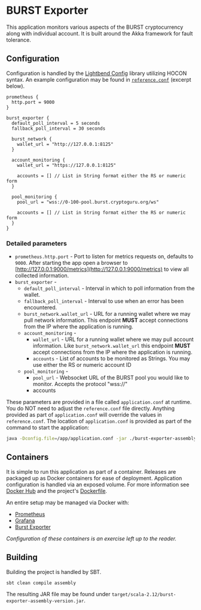 # BURST Exporter
This application monitors various aspects of the BURST cryptocurrency along with individual account. It is built around the Akka framework for fault tolerance.

## Configuration

Configuration is handled by the [Lightbend Config](https://github.com/lightbend/config) library utilizing HOCON syntax. An example configuration may be found in [`reference.conf`](https://github.com/bradfordcp/burst-exporter/blob/master/src/main/resources/reference.conf) (excerpt below).

```hocon
prometheus {
  http.port = 9000
}

burst_exporter {
  default_poll_interval = 5 seconds
  fallback_poll_interval = 30 seconds

  burst_network {
    wallet_url = "http://127.0.0.1:8125"
  }

  account_monitoring {
    wallet_url = "https://127.0.0.1:8125"

    accounts = [] // List in String format either the RS or numeric form
  }

  pool_monitoring {
    pool_url = "wss://0-100-pool.burst.cryptoguru.org/ws"

    accounts = [] // List in String format either the RS or numeric form
  }
}
```

### Detailed parameters

* `prometheus.http.port` - Port to listen for metrics requests on, defaults to `9000`. After starting the app open a browser to [http://127.0.0.1:9000/metrics](http://127.0.0.1:9000/metrics) to view all collected information.
* `burst_exporter` -
  * `default_poll_interval` - Interval in which to poll information from the wallet.
  * `fallback_poll_interval` - Interval to use when an error has been encountered.
  * `burst_network.wallet_url` - URL for a running wallet where we may pull network information. This endpoint **MUST** accept connections from the IP where the application is running.
  * `account_monitoring` - 
    * `wallet_url` - URL for a running wallet where we may pull account information. Like `burst_network.wallet_url` this endpoint **MUST** accept connections from the IP where the application is running.
    * `accounts` - List of accounts to be monitored as Strings. You may use either the RS or numeric account ID
  * `pool_monitoring` -
    * `pool_url` - Websocket URL of the BURST pool you would like to monitor. Accepts the protocol "wss://"
    * accounts

These parameters are provided in a file called `application.conf` at runtime. You do NOT need to adjust the `reference.conf` file directly. Anything provided as part of `application.conf` will override the values in `reference.conf`. The location of `application.conf` is provided as part of the command to start the application:

```bash
java -Dconfig.file=/app/application.conf -jar ./burst-exporter-assembly-0.6.jar
```

## Containers

It is simple to run this application as part of a container. Releases are packaged up as Docker containers for ease of deployment. Application configuration is handled via an exposed volume. For more information see [Docker Hub](https://hub.docker.com/r/bradfordcp/burst_exporter) and the project's [Dockerfile](https://github.com/bradfordcp/burst-exporter/blob/master/Dockerfile).

An entire setup may be managed via Docker with:

* [Prometheus](https://hub.docker.com/r/prom/prometheus/)
* [Grafana](https://hub.docker.com/r/grafana/grafana)
* [Burst Exporter](https://hub.docker.com/r/bradfordcp/burst_exporter)

_Configuration of these containers is an exercise left up to the reader._

## Building

Building the project is handled by SBT. 

```bash
sbt clean compile assembly
``` 

The resulting JAR file may be found under `target/scala-2.12/burst-exporter-assembly-version.jar`.
